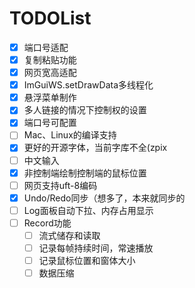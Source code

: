 # TODOList

- [x] 端口号适配  
- [x] 复制粘贴功能  
- [x] 网页宽高适配  
- [x] ImGuiWS.setDrawData多线程化  
- [x] 悬浮菜单制作  
- [x] 多人链接的情况下控制权的设置  
- [x] 端口号可配置  
- [ ] Mac、Linux的编译支持  
- [x] 更好的开源字体，当前字库不全(zpix  
- [ ] 中文输入  
- [x] 非控制端绘制控制端的鼠标位置  
- [ ] 网页支持uft-8编码  
- [x] Undo/Redo同步（想多了，本来就同步的  
- [ ] Log面板自动下拉、内存占用显示  
- [ ] Record功能
  - [ ] 流式储存和读取
  - [ ] 记录每帧持续时间，常速播放
  - [ ] 记录鼠标位置和窗体大小
  - [ ] 数据压缩
